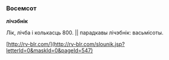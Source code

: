### Восемсот
**лічэбнік**

Лік, лічба і колькасць 800. || парадкавы лічэбнік: васьмісоты.

<a rel="author">[http://rv-blr.com/](http://rv-blr.com/slounik.jsp?letterId=0&maskId=0&pageId=547)</a>
